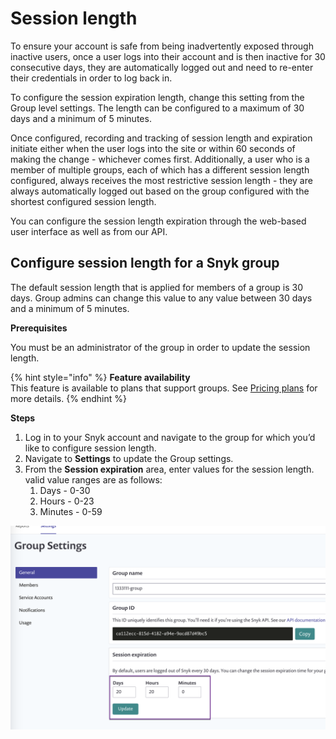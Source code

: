 # Session length

To ensure your account is safe from being inadvertently exposed through inactive users, once a user logs into their account and is then inactive for 30 consecutive days, they are automatically logged out and need to re-enter their credentials in order to log back in.

To configure the session expiration length, change this setting from the Group level settings. The length can be configured to a maximum of 30 days and a minimum of 5 minutes.

Once configured, recording and tracking of session length and expiration initiate either when the user logs into the site or within 60 seconds of making the change - whichever comes first. Additionally, a user who is a member of multiple groups, each of which has a different session length configured, always receives the most restrictive session length - they are always automatically logged out based on the group configured with the shortest configured session length.

You can configure the session length expiration through the web-based user interface as well as from our API.

## Configure session length for a Snyk group

The default session length that is applied for members of a group is 30 days. Group admins can change this value to any value between 30 days and a minimum of 5 minutes.

**Prerequisites**

You must be an administrator of the group in order to update the session length.

{% hint style="info" %}
**Feature availability**  
This feature is available to plans that support groups. See [Pricing plans](https://snyk.io/plans/) for more details.
{% endhint %}

**Steps**

1. Log in to your Snyk account and navigate to the group for which you’d like to configure session length.
2. Navigate to **Settings** to update the Group settings.
3. From the **Session expiration** area, enter values for the session length. valid value ranges are as follows:
   1. Days - 0-30
   2. Hours - 0-23
   3. Minutes - 0-59

![image1.png](../../.gitbook/assets/uuid-21093b2a-7003-b47a-cb62-2e6dd147323e-en.png)

